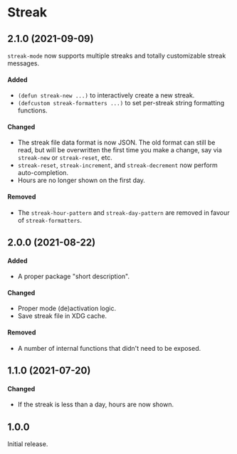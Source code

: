 # Streak

## 2.1.0 (2021-09-09)

`streak-mode` now supports multiple streaks and totally customizable streak
messages.

#### Added

- `(defun streak-new ...)` to interactively create a new streak.
- `(defcustom streak-formatters ...)` to set per-streak string formatting functions.

#### Changed

- The streak file data format is now JSON. The old format can still be read, but
  will be overwritten the first time you make a change, say via `streak-new` or
  `streak-reset`, etc.
- `streak-reset`, `streak-increment`, and `streak-decrement` now perform auto-completion.
- Hours are no longer shown on the first day.

#### Removed

- The `streak-hour-pattern` and `streak-day-pattern` are removed in favour of `streak-formatters`.

## 2.0.0 (2021-08-22)

#### Added

- A proper package "short description".

#### Changed

- Proper mode (de)activation logic.
- Save streak file in XDG cache.

#### Removed

- A number of internal functions that didn't need to be exposed.

## 1.1.0 (2021-07-20)

#### Changed

- If the streak is less than a day, hours are now shown.

## 1.0.0

Initial release.
